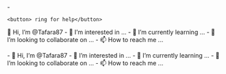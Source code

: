 -<!DOCTYPE html>
<html>
  <head>
    <title> Imbana Holdings</title>
  </head> 
  <body>
    
    <button> ring for help</button>
    
<p> 👋 Hi, I’m @Tafara87
- 👀 I’m interested in ...
- 🌱 I’m currently learning ...
- 💞️ I’m looking to collaborate on ...
- 📫 How to reach me ...</p>- 👋 Hi, I’m @Tafara87
- 👀 I’m interested in ...
- 🌱 I’m currently learning ...
- 💞️ I’m looking to collaborate on ...
- 📫 How to reach me ...

<!---
Tafara87/Tafara87 is a ✨ special ✨ repository because its `README.md` (this file) appears on your GitHub profile.
You can click the Preview link to take a look at your changes.
--->
</body>
</html>
